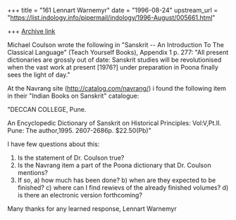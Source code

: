 +++
title = "161 Lennart Warnemyr"
date = "1996-08-24"
upstream_url = "https://list.indology.info/pipermail/indology/1996-August/005661.html"

+++
[Archive link](https://list.indology.info/pipermail/indology/1996-August/005661.html)

Michael Coulson wrote the following in "Sanskrit -- An Introduction To
The Classical Language" (Teach Yourself Books), Appendix 1 p. 277:
"All present dictionaries are grossly out of date: Sanskrit studies
will be revolutionised when the vast work at present [1976?] under
preparation in Poona finally sees the light of day."

At the Navrang site (http://catalog.com/navrang/) i found the
following item in their "Indian Books on Sanskrit" catalogue:

"DECCAN COLLEGE, Pune. 

 An Encyclopedic Dictionary of Sanskrit on Historical Principles:
Vol:V,Pt.II. Pune: The author,1995. 2607-2686p. $22.50(Pb)"

I have few questions about this:
1) Is the statement of Dr. Coulson true?
2) Is the Navrang item a part of the Poona dictionary that Dr. Coulson
mentions? 
3) If so, 
   a) how much has been done?
   b) when are they expected to be finished?
   c) where can I find rewievs of the already finished volumes?
   d) is there an electronic version forthcoming? 

Many thanks for any learned response,
Lennart Warnemyr




